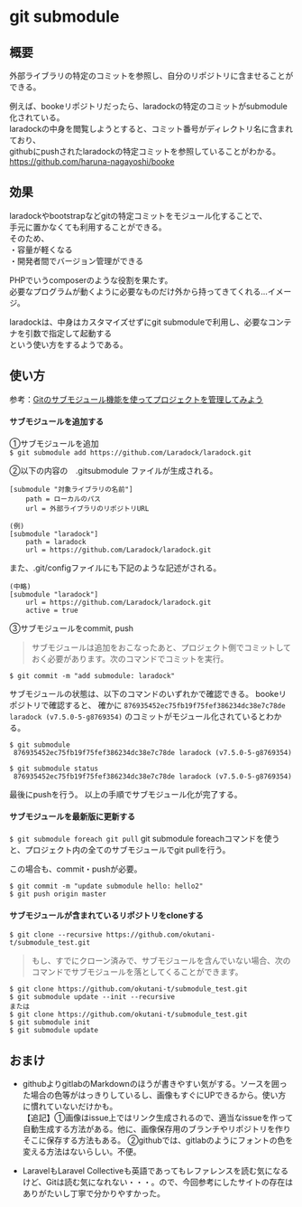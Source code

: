 # git submodule


## 概要
外部ライブラリの特定のコミットを参照し、自分のリポジトリに含ませることができる。

例えば、bookeリポジトリだったら、laradockの特定のコミットがsubmodule化されている。  
laradockの中身を閲覧しようとすると、コミット番号がディレクトリ名に含まれており、  
githubにpushされたlaradockの特定コミットを参照していることがわかる。    
https://github.com/haruna-nagayoshi/booke
  

## 効果
laradockやbootstrapなどgitの特定コミットをモジュール化することで、  
手元に置かなくても利用することができる。  
そのため、  
・容量が軽くなる  
・開発者間でバージョン管理ができる  

PHPでいうcomposerのような役割を果たす。  
必要なプログラムが動くように必要なものだけ外から持ってきてくれる...イメージ。  

laradockは、中身はカスタマイズせずにgit submoduleで利用し、必要なコンテナを引数で指定して起動する  
という使い方をするようである。  

## 使い方
参考：[Gitのサブモジュール機能を使ってプロジェクトを管理してみよう](http://vdeep.net/git-submodule)  

#### サブモジュールを追加する
①サブモジュールを追加  
`$ git submodule add https://github.com/Laradock/laradock.git`  

②以下の内容の　.gitsubmodule ファイルが生成される。  
```
[submodule "対象ライブラリの名前"]
    path = ローカルのパス
    url = 外部ライブラリのリポジトリURL

(例)
[submodule "laradock"]
    path = laradock
    url = https://github.com/Laradock/laradock.git
```

また、.git/configファイルにも下記のような記述がされる。
```
(中略)
[submodule "laradock"]
	url = https://github.com/Laradock/laradock.git
	active = true
```

③サブモジュールをcommit, push
>サブモジュールは追加をおこなったあと、プロジェクト側でコミットしておく必要があります。次のコマンドでコミットを実行。

`$ git commit -m "add submodule: laradock"`

サブモジュールの状態は、以下のコマンドのいずれかで確認できる。
bookeリポジトリで確認すると、
確かに `876935452ec75fb19f75fef386234dc38e7c78de laradock (v7.5.0-5-g8769354)` のコミットがモジュール化されているとわかる。
```
$ git submodule
 876935452ec75fb19f75fef386234dc38e7c78de laradock (v7.5.0-5-g8769354)

$ git submodule status
 876935452ec75fb19f75fef386234dc38e7c78de laradock (v7.5.0-5-g8769354)
```

最後にpushを行う。
以上の手順でサブモジュール化が完了する。

#### サブモジュールを最新版に更新する
`$ git submodule foreach git pull`
git submodule foreachコマンドを使うと、プロジェクト内の全てのサブモジュールでgit pullを行う。

この場合も、commit・pushが必要。
```
$ git commit -m "update submodule hello: hello2"
$ git push origin master
```

#### サブモジュールが含まれているリポジトリをcloneする
`$ git clone --recursive https://github.com/okutani-t/submodule_test.git`

>もし、すでにクローン済みで、サブモジュールを含んでいない場合、次のコマンドでサブモジュールを落としてくることができます。
```
$ git clone https://github.com/okutani-t/submodule_test.git
$ git submodule update --init --recursive
または
$ git clone https://github.com/okutani-t/submodule_test.git
$ git submodule init
$ git submodule update
```


## おまけ
- githubよりgitlabのMarkdownのほうが書きやすい気がする。ソースを囲った場合の色等がはっきりしているし、画像もすぐにUPできるから。使い方に慣れていないだけかも。  
【追記】①画像はissue上ではリンク生成されるので、適当なissueを作って自動生成する方法がある。他に、画像保存用のブランチやリポジトリを作りそこに保存する方法もある。
②githubでは、gitlabのようにフォントの色を変える方法はないらしい。不便。

- LaravelもLaravel Collectiveも英語であってもレファレンスを読む気になるけど、Gitは読む気になれない・・・。ので、今回参考にしたサイトの存在はありがたいし丁寧で分かりやすかった。
